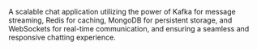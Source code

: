 A scalable chat application utilizing the power of Kafka for message streaming, Redis for caching, MongoDB for persistent storage, and WebSockets for real-time communication, and ensuring a seamless and responsive chatting experience.
